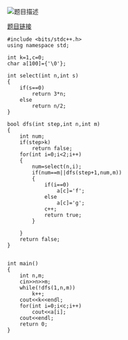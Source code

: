 ![题目描述](https://img-blog.csdn.net/20180624211821440?watermark/2/text/aHR0cHM6Ly9ibG9nLmNzZG4ubmV0L01hdHJpeDk3/font/5a6L5L2T/fontsize/400/fill/I0JBQkFCMA==/dissolve/70)

[题目链接](https://acm.sdut.edu.cn/onlinejudge2/index.php/Home/Contest/contestproblem/cid/2468/pid/1771.html)
```
#include <bits/stdc++.h>
using namespace std;

int k=1,c=0;
char a[100]={'\0'};

int select(int n,int s)
{
    if(s==0)
        return 3*n;
    else
        return n/2;
}

bool dfs(int step,int n,int m)
{
    int num;
    if(step>k)
        return false;
    for(int i=0;i<2;i++)
    {
        num=select(n,i);
        if(num==m||dfs(step+1,num,m))
        {
            if(i==0)
                a[c]='f';
            else
                a[c]='g';
            c++;
            return true;
        }

    }
    return false;
}


int main()
{
    int n,m;
    cin>>n>>m;
    while(!dfs(1,n,m))
        k++;
    cout<<k<<endl;
    for(int i=0;i<c;i++)
        cout<<a[i];
    cout<<endl;
    return 0;
}

```